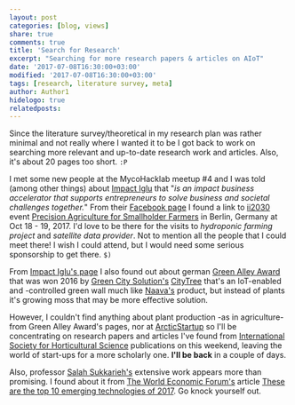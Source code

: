 ```yaml
---
layout: post
categories: [blog, views]
share: true
comments: true
title: 'Search for Research'
excerpt: "Searching for more research papers & articles on AIoT"
date: '2017-07-08T16:30:00+03:00'
modified: '2017-07-08T16:30:00+03:00'
tags: [research, literature survey, meta]
author: Author1
hidelogo: true
relatedposts:
---
```

Since the literature survey/theoretical in my research plan was rather minimal and not really where I wanted it to be I got back to work on searching more relevant and up-to-date research work and articles. Also, it's about 20 pages too short. `:P`

I met some new people at the MycoHacklab meetup #4 and I was told (among other things) about [Impact Iglu](http://impactiglu.org) that "*is an impact business accelerator that supports entrepreneurs to solve business and societal challenges together.*" From their [Facebook page](https://www.facebook.com/impactiglu/) I found a link to [ii2030](http://www.ii2030.com) event [Precision Agriculture for Smallholder Farmers](http://www.ii2030.com/tracks/precision-agriculture/) in Berlin, Germany at Oct 18 - 19, 2017. I'd love to be there for the visits to *hydroponic farming project* and *satellite data provider*. Not to mention all the people that I could meet there! I wish I could attend, but I would need some serious sponsorship to get there. `$)`

From [Impact Iglu's page](http://impactiglu.org) I also found out about german [Green Alley Award](http://green-alley-award.com) that was won 2016 by [Green City Solution's](https://greencitysolutions.de/en/) [CityTree](https://greencitysolutions.de/en/solutions/) that's an IoT-enabled and -controlled green wall much like [Naava's](https://www.naava.io) product, but instead of plants it's growing moss that may be more effective solution.

However, I couldn't find anything about plant production -as in agriculture- from Green Alley Award's pages, nor at [ArcticStartup](http://arcticstartup.com) so I'll be concentrating on research papers and articles I've found from [International Society for Horticultural Science](http://www.ishs.org) publications on this weekend, leaving the world of start-ups for a more scholarly one. **I'll be back** in a couple of days.

Also, professor [Salah Sukkarieh's](http://sydney.edu.au/engineering/people/salah.sukkarieh.php) extensive work appears more than promising. I found about it from [The World Economic Forum's](https://www.weforum.org) article [These are the top 10 emerging technologies of 2017](https://www.weforum.org/agenda/2017/06/these-are-the-top-10-emerging-technologies-of-2017/). Go knock yourself out.







